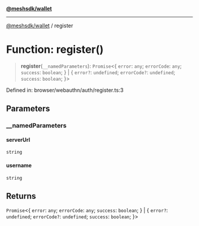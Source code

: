 [**@meshsdk/wallet**](../README.md)

***

[@meshsdk/wallet](../globals.md) / register

# Function: register()

> **register**(`__namedParameters`): `Promise`\<\{ `error`: `any`; `errorCode`: `any`; `success`: `boolean`; \} \| \{ `error?`: `undefined`; `errorCode?`: `undefined`; `success`: `boolean`; \}\>

Defined in: browser/webauthn/auth/register.ts:3

## Parameters

### \_\_namedParameters

#### serverUrl

`string`

#### username

`string`

## Returns

`Promise`\<\{ `error`: `any`; `errorCode`: `any`; `success`: `boolean`; \} \| \{ `error?`: `undefined`; `errorCode?`: `undefined`; `success`: `boolean`; \}\>

